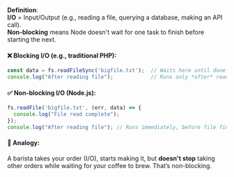 **Definition**:  
**I/O** = Input/Output (e.g., reading a file, querying a database, making an API call).  
**Non-blocking** means Node doesn't wait for one task to finish before starting the next.

#### ❌ Blocking I/O (e.g., traditional PHP):
``` js
const data = fs.readFileSync('bigfile.txt');  // Waits here until done
console.log("After reading file");            // Runs only *after* reading
```
#### ✅ Non-blocking I/O (Node.js):
``` js
fs.readFile('bigfile.txt', (err, data) => {
  console.log("File read complete");
});
console.log("After reading file"); // Runs immediately, before file finishes
```
#### 🧠 Analogy:

A barista takes your order (I/O), starts making it, but **doesn't stop** taking other orders while waiting for your coffee to brew. That’s non-blocking.
